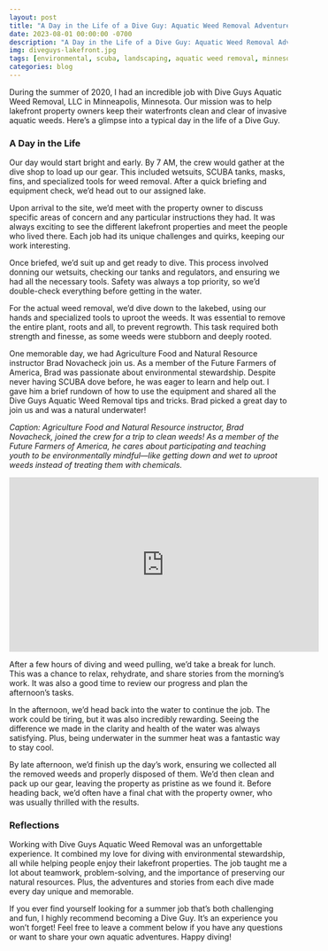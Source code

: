 ```yaml
---
layout: post
title: "A Day in the Life of a Dive Guy: Aquatic Weed Removal Adventures"
date: 2023-08-01 00:00:00 -0700
description: "A Day in the Life of a Dive Guy: Aquatic Weed Removal Adventures"
img: diveguys-lakefront.jpg
tags: [environmental, scuba, landscaping, aquatic weed removal, minnesota]
categories: blog
---
```


During the summer of 2020, I had an incredible job with Dive Guys Aquatic Weed Removal, LLC in Minneapolis, Minnesota. Our mission was to help lakefront property owners keep their waterfronts clean and clear of invasive aquatic weeds. Here’s a glimpse into a typical day in the life of a Dive Guy.

### A Day in the Life
Our day would start bright and early. By 7 AM, the crew would gather at the dive shop to load up our gear. This included wetsuits, SCUBA tanks, masks, fins, and specialized tools for weed removal. After a quick briefing and equipment check, we’d head out to our assigned lake.

Upon arrival to the site, we’d meet with the property owner to discuss specific areas of concern and any particular instructions they had. It was always exciting to see the different lakefront properties and meet the people who lived there. Each job had its unique challenges and quirks, keeping our work interesting.

Once briefed, we’d suit up and get ready to dive. This process involved donning our wetsuits, checking our tanks and regulators, and ensuring we had all the necessary tools. Safety was always a top priority, so we’d double-check everything before getting in the water.

For the actual weed removal, we’d dive down to the lakebed, using our hands and specialized tools to uproot the weeds. It was essential to remove the entire plant, roots and all, to prevent regrowth. This task required both strength and finesse, as some weeds were stubborn and deeply rooted.

One memorable day, we had Agriculture Food and Natural Resource instructor Brad Novacheck join us. As a member of the Future Farmers of America, Brad was passionate about environmental stewardship. Despite never having SCUBA dove before, he was eager to learn and help out. I gave him a brief rundown of how to use the equipment and shared all the Dive Guys Aquatic Weed Removal tips and tricks. Brad picked a great day to join us and was a natural underwater!

*Caption: Agriculture Food and Natural Resource instructor, Brad Novacheck, joined the crew for a trip to clean weeds! As a member of the Future Farmers of America, he cares about participating and teaching youth to be environmentally mindful—like getting down and wet to uproot weeds instead of treating them with chemicals.*

<div class="video-container">
  <iframe width="560" height="315" src="https://www.youtube.com/embed/PXWb6qoolFo" frameborder="0" allowfullscreen></iframe>
</div>

After a few hours of diving and weed pulling, we’d take a break for lunch. This was a chance to relax, rehydrate, and share stories from the morning’s work. It was also a good time to review our progress and plan the afternoon’s tasks.

In the afternoon, we’d head back into the water to continue the job. The work could be tiring, but it was also incredibly rewarding. Seeing the difference we made in the clarity and health of the water was always satisfying. Plus, being underwater in the summer heat was a fantastic way to stay cool.

By late afternoon, we’d finish up the day’s work, ensuring we collected all the removed weeds and properly disposed of them. We’d then clean and pack up our gear, leaving the property as pristine as we found it. Before heading back, we’d often have a final chat with the property owner, who was usually thrilled with the results.

### Reflections
Working with Dive Guys Aquatic Weed Removal was an unforgettable experience. It combined my love for diving with environmental stewardship, all while helping people enjoy their lakefront properties. The job taught me a lot about teamwork, problem-solving, and the importance of preserving our natural resources. Plus, the adventures and stories from each dive made every day unique and memorable.

If you ever find yourself looking for a summer job that’s both challenging and fun, I highly recommend becoming a Dive Guy. It’s an experience you won’t forget! Feel free to leave a comment below if you have any questions or want to share your own aquatic adventures. Happy diving!
